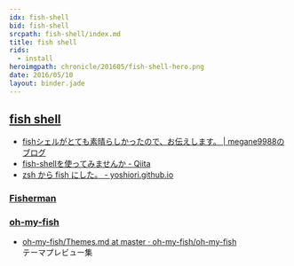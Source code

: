 ```yaml
---
idx: fish-shell
bid: fish-shell
srcpath: fish-shell/index.md
title: fish shell
rids:
  - install
heroimgpath: chronicle/201605/fish-shell-hero.png
date: 2016/05/10
layout: binder.jade
---
```


## [fish shell](http://fishshell.com/)

- [fishシェルがとても素晴らしかったので、お伝えします。 | megane9988のブログ](http://megane-blog.com/2014/12/15/1461)
- [fish-shellを使ってみませんか - Qiita](http://qiita.com/mtwtk_man/items/dde92d0a6024bc61fa58)
- [zsh から fish にした。 - yoshiori.github.io](http://yoshiori.github.io/blog/2015/11/03/from-zsh-to-fish/)

### [Fisherman](http://fisherman.sh/)

### [oh-my-fish](https://github.com/oh-my-fish/oh-my-fish)
- [oh-my-fish/Themes.md at master · oh-my-fish/oh-my-fish](https://github.com/oh-my-fish/oh-my-fish/blob/master/docs/Themes.md)  
  テーマプレビュー集
